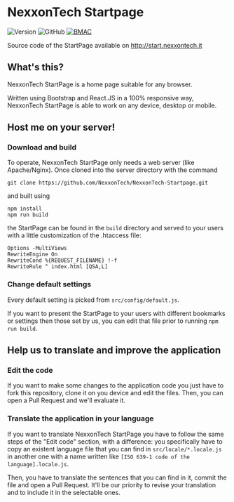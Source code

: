 # NexxonTech Startpage

![Version](https://img.shields.io/github/package-json/v/NexxonTech/NexxonTech-Startpage?style=flat-square)
![GitHub](https://img.shields.io/github/license/nexxontech/nexxontech-startpage?style=flat-square)
[![BMAC](https://img.shields.io/badge/Donate-Buy%20Me%20A%20Coffee-orange.svg?style=flat-square)](https://www.buymeacoffee.com/Occhioverde03)

Source code of the StartPage available on http://start.nexxontech.it

## What's this?

NexxonTech StartPage is a home page suitable for any browser.

Written using Bootstrap and React.JS in a 100% responsive way, NexxonTech StartPage is able to work on any device, desktop or mobile.

## Host me on your server!

### Download and build

To operate, NexxonTech StartPage only needs a web server (like Apache/Nginx).
Once cloned into the server directory with the command

```Sh
git clone https://github.com/NexxonTech/NexxonTech-Startpage.git
```

and built using

```Sh
npm install
npm run build
```

the StartPage can be found in the `build` directory and served to your users with a little customization of the .htaccess file:

```
Options -MultiViews
RewriteEngine On
RewriteCond %{REQUEST_FILENAME} !-f
RewriteRule ^ index.html [QSA,L]
```

### Change default settings

Every default setting is picked from `src/config/default.js`.

If you want to present the StartPage to your users with different bookmarks or settings then those set by us, you can edit that file prior to running `npm run build`.

## Help us to translate and improve the application

### Edit the code

If you want to make some changes to the application code you just have to fork this repository, clone it on you device and edit the files. Then, you can open a Pull Request and we'll evaluate it.

### Translate the application in your language

If you want to translate NexxonTech StartPage you have to follow the same steps of the "Edit code" section, with a difference: you specifically have to copy an existent language file that you can find in `src/locale/*.locale.js` in another one with a name written like `[ISO 639-1 code of the language].locale.js`.

Then, you have to translate the sentences that you can find in it, commit the file and open a Pull Request. It'll be our priority to revise your translation and to include it in the selectable ones.
